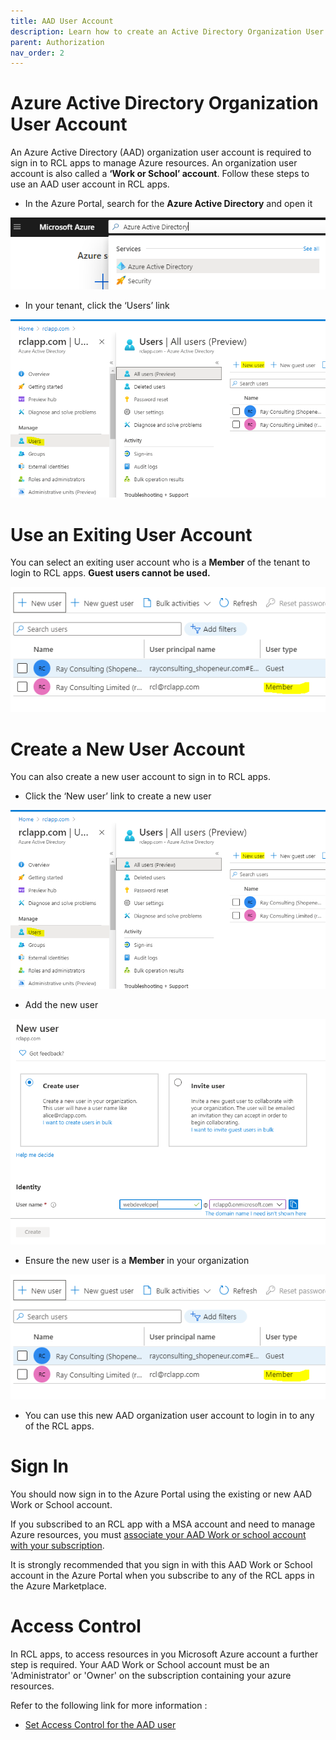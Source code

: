 ```yaml
---
title: AAD User Account
description: Learn how to create an Active Directory Organization User Account for use in RCL applications
parent: Authorization
nav_order: 2
---
```


# Azure Active Directory Organization User Account

An Azure Active Directory (AAD) organization user account is required to sign in to RCL apps to manage Azure resources. An organization user account is also called a **‘Work or School’ account**. Follow these steps to use an AAD user account in RCL apps.

- In the Azure Portal, search for the **Azure Active Directory** and open it

![image](../images/authorization_signin/subscribe-aad-open.png)

- In your tenant, click the ‘Users’ link

![image](../images/authorization_signin/subscribe-aad-user-new.png)

# Use an Exiting User Account

You can select an exiting user account who is a **Member** of the tenant to login to RCL apps. **Guest users cannot be used.**

![image](../images/authorization_signin/subscribe-aad-user-member.png)

# Create a New User Account

You can also create a new user account to sign in to RCL apps.

- Click the ‘New user’ link to create a new user

![image](../images/authorization_signin/subscribe-aad-user-new.png)

- Add the new user

![image](../images/authorization_signin/subscribe-aad-user-add.png)

- Ensure the new user is a **Member** in your organization

![image](../images/authorization_signin/subscribe-aad-user-member.png)

- You can use this new AAD organization user account to login in to any of the RCL apps.

# Sign In

You should now sign in to the Azure Portal using the existing or new AAD Work or School account.

If you subscribed to an RCL app with a MSA account and need to manage Azure resources, you must [associate your AAD Work or school account with your subscription](./sign-in-accounts).

It is strongly recommended that you sign in with this AAD Work or School account in the Azure Portal when you subscribe to any of the RCL apps in the Azure Marketplace.

# Access Control

In RCL apps, to access resources in you Microsoft Azure account a further step is required. Your AAD Work or School account must be an 'Administrator' or 'Owner' on the subscription containing your azure resources. 

Refer to the following link for more information :

- [Set Access Control for the AAD user](./access-control-user)



